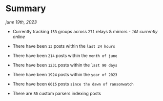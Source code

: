 
# Summary
_june 19th, 2023_

- Currently tracking `153` groups across `271` relays & mirrors - _`108` currently online_

- There have been `13` posts within the `last 24 hours`

- There have been `214` posts within the `month of june`

- There have been `1231` posts within the `last 90 days`

- There have been `1924` posts within the `year of 2023`

- There have been `6615` posts `since the dawn of ransomwatch`

- There are `80` custom parsers indexing posts
